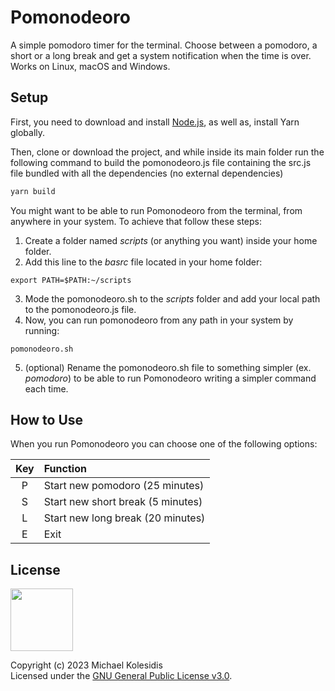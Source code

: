 # Pomonodeoro

A simple pomodoro timer for the terminal. Choose between a pomodoro, a short or a long break and get a system notification when the time is over. Works on Linux, macOS and Windows.


## Setup

First, you need to download and install [Node.js](https://nodejs.org/en/download/), as well as, install Yarn globally.

Then, clone or download the project, and while inside its main folder run the following command to build the pomonodeoro.js file containing the src.js file bundled with all the dependencies (no external dependencies)

```bash
yarn build
```

You might want to be able to run Pomonodeoro from the terminal, from anywhere in your system. To achieve that follow these steps:

1. Create a folder named _scripts_ (or anything you want) inside your home folder.
2. Add this line to the _basrc_ file located in your home folder:

```
export PATH=$PATH:~/scripts
```

3. Mode the pomonodeoro.sh to the _scripts_ folder and add your local path to the pomonodeoro.js file.
4. Now, you can run pomonodeoro from any path in your system by running:

```
pomonodeoro.sh
```

5. (optional) Rename the pomonodeoro.sh file to something simpler (ex. _pomodoro_) to be able to run Pomonodeoro writing a simpler command each time.

## How to Use
When you run Pomonodeoro you can choose one of the following options:

| Key             | Function                          |
| :-------------: |:----------------------------------|
| P               | Start new pomodoro (25 minutes)   |
| S               | Start new short break (5 minutes) |
| L               | Start new long break (20 minutes) |
| E               |  Exit                             |


## License

<a href="https://www.gnu.org/licenses/gpl-3.0.html"><img src="https://upload.wikimedia.org/wikipedia/commons/9/93/GPLv3_Logo.svg" height="100px" /></a>

Copyright (c) 2023 Michael Kolesidis<br>
Licensed under the [GNU General Public License v3.0](https://www.gnu.org/licenses/gpl-3.0.html).



